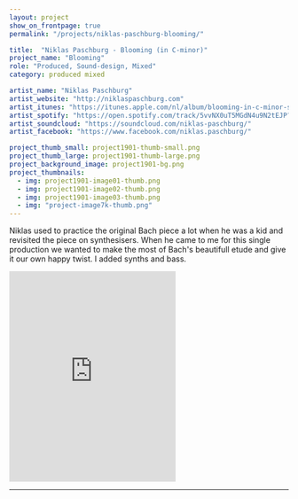 ```yaml
---
layout: project
show_on_frontpage: true
permalink: "/projects/niklas-paschburg-blooming/"

title:  "Niklas Paschburg - Blooming (in C-minor)"
project_name: "Blooming"
role: "Produced, Sound-design, Mixed"
category: produced mixed

artist_name: "Niklas Paschburg"
artist_website: "http://niklaspaschburg.com"
artist_itunes: "https://itunes.apple.com/nl/album/blooming-in-c-minor-single/1453171282?l=en"
artist_spotify: "https://open.spotify.com/track/5vvNX0uT5MGdN4u9N2tEJP?si=ARkQ6Nk-TveNSaxnY-BOQQ"
artist_soundcloud: "https://soundcloud.com/niklas-paschburg/"
artist_facebook: "https://www.facebook.com/niklas.paschburg/"

project_thumb_small: project1901-thumb-small.png
project_thumb_large: project1901-thumb-large.png
project_background_image: project1901-bg.png
project_thumbnails:
  - img: project1901-image01-thumb.png
  - img: project1901-image02-thumb.png
  - img: project1901-image03-thumb.png
  - img: "project-image7k-thumb.png"
---
```


Niklas used to practice the original Bach piece a lot when he was a kid and revisited the piece on synthesisers. When he came to me for this single production we wanted to make the most of Bach's beautifull etude and give it our own happy twist. I added synths and bass.

<iframe src="https://open.spotify.com/embed/track/5vvNX0uT5MGdN4u9N2tEJP" width="300" height="380" frameborder="0" allowtransparency="true" allow="encrypted-media"></iframe>

---
